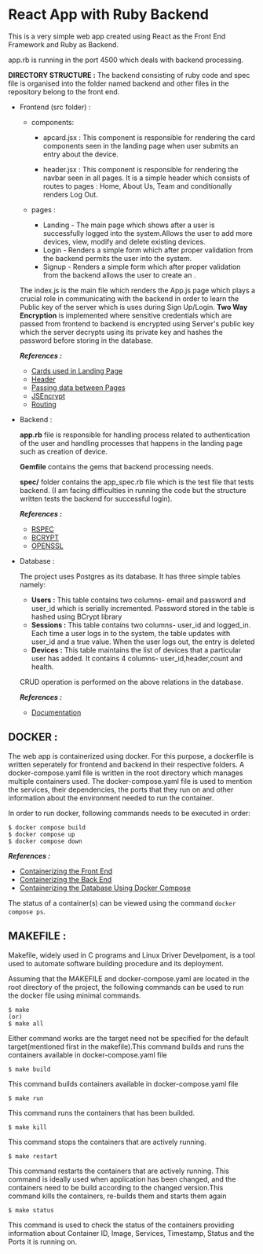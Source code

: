 # React App with Ruby Backend
This is a very simple web app created using React as the Front End Framework and Ruby as Backend.

app.rb is running in the port 4500 which deals with backend processing.

**DIRECTORY STRUCTURE :**
The backend consisting of ruby code and spec file is organised into the folder named backend and other files in the repository belong to the front end.

    
- Frontend (src folder) :

    - components:

        - apcard.jsx : This component is responsible for rendering the card components seen in the landing page when user submits an entry about the device.

        - header.jsx : This component is responsible for rendering the navbar seen in all pages. It is a simple header which consists of routes to pages : Home, About Us, Team and conditionally renders Log Out.

    - pages :
        - Landing - The main page which shows after a user is successfully logged into the system.Allows the user to add more devices, view, modify and delete existing devices.
        - Login - Renders a simple form which after proper validation from the backend permits the user into the system.
        - Signup - Renders a simple form which after proper validation from the backend allows the user to create an .

    The index.js is the main file which renders the App.js page which plays a crucial role in communicating with the backend in order to learn the Public key of the server which is uses during Sign Up/Login. **Two Way Encryption** is implemented where sensitive credentials which are passed from frontend to backend is encrypted using Server's public key which the server decrypts using its private key and hashes the password before storing in the database.

    **_References :_**
    - [Cards used in Landing Page](https://getbootstrap.com/docs/4.0/components/card/#card-styles)
    - [Header](https://getbootstrap.com/docs/4.0/components/card/#card-styles)
    - [Passing data between Pages](https://stackoverflow.com/questions/52238637/react-router-how-to-pass-data-between-pages-in-react)
    - [JSEncrypt](https://www.npmjs.com/package/jsencrypt)
    - [Routing](https://reactrouter.com/6.30.0/start/tutorial)

- Backend :

    **app.rb** file is responsible for handling process related to authentication of the user and handling processes that happens in the landing page such as creation of device.

    **Gemfile** contains the gems that backend processing needs.

    **spec/** folder contains the app_spec.rb file which is the test file that tests backend. (I am facing difficulties in running the code but the structure written tests the backend for successful login).

    **_References :_**
    - [RSPEC](https://www.theodinproject.com/lessons/ruby-introduction-to-rspec)
    - [BCRYPT](https://github.com/bcrypt-ruby/bcrypt-ruby)
    - [OPENSSL](https://ruby-doc.org/stdlib-2.6.3/libdoc/openssl/rdoc/OpenSSL.html)

- Database :

    The project uses Postgres as its database. It has three simple tables namely: 
    - **Users :** This table contains two columns- email and password and user_id which is serially incremented. Password stored in the table is hashed using BCrypt library
    - **Sessions :** This table contains two columns- user_id and logged_in. Each time a user logs in to the system, the table updates with user_id and a true value. When the user logs out, the entry is deleted
    - **Devices :** This table maintains the list of devices that a particular user has added. It contains 4 columns- user_id,header,count and health.

    CRUD operation is performed on the above relations in the database.

    **_References :_**
    - [Documentation](https://www.postgresql.org/docs/16/index.html)

## DOCKER :
The web app is containerized using docker. For this purpose, a dockerfile is written seperately for frontend and backend in their respective folders. A docker-compose.yaml file is written in the root directory which manages multiple containers used. The docker-compose.yaml file is used to mention the services, their dependencies, the ports that they run on and other information about the environment needed to run the container. 

In order to run docker, following commands needs to be executed in order:
```
$ docker compose build
$ docker compose up
$ docker compose down 
```
**_References :_**
- [Containerizing the Front End](https://www.docker.com/blog/how-to-dockerize-react-app/)
- [Containerizing the Back End](https://hub.docker.com/_/ruby)
- [Containerizing the Database Using Docker Compose](https://medium.com/@agusmahari/docker-how-to-install-postgresql-using-docker-compose-d646c793f216)

The status of a container(s) can be viewed using the command `docker compose ps`.

## MAKEFILE :
Makefile, widely used in C programs and Linux Driver Develpoment, is a tool used to automate software building procedure and its deployment.

Assuming that the MAKEFILE and docker-compose.yaml are located in the root directory of the project, the following commands can be used to run the docker file using minimal commands.

```
$ make 
(or) 
$ make all
```
Either command works are the target need not be specified for the default target(mentioned first in the makefile).This command builds and runs the containers available in docker-compose.yaml file


```
$ make build
 ```
This command builds containers available in docker-compose.yaml file


```
$ make run
``` 
This command runs the containers that has been builded.


```
$ make kill
``` 
This command stops the containers that are actively running.


```
$ make restart
``` 
This command restarts the containers that are actively running. This command is ideally used when application has been changed, and the containers need to be build according to the changed version.This command kills the containers, re-builds them and starts them again


```
$ make status
``` 
This command is used to check the status of the containers providing information about Container ID, Image, Services, Timestamp, Status and the Ports it is running on.